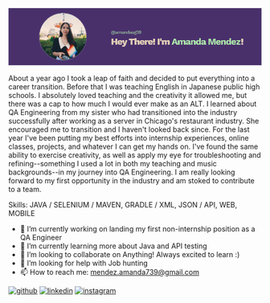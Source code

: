 ![I am a Software Quality Assurance Engineer](https://github.com/amandaag39/amandaag39/blob/main/revisedbannerimage.png)

About a year ago I took a leap of faith and decided to put everything into a career transition. Before that I was teaching English in Japanese public high schools. I absolutely loved teaching and the creativity it allowed me, but there was a cap to how much I would ever make as an ALT. I learned about QA Engineering from my sister who had transitioned into the industry successfully after working as a server in Chicago's restaurant industry. She encouraged me to transition and I haven't looked back since. For the last year I've been putting my best efforts into internship experiences, online classes, projects, and whatever I can get my hands on. I've found the same ability to exercise creativity, as well as apply my eye for troubleshooting and refining--something I used a lot in both my teaching and music backgrounds--in my journey into QA Engineering. I am really looking forward to my first opportunity in the industry and am stoked to contribute to a team.



Skills: JAVA / SELENIUM / MAVEN, GRADLE / XML, JSON / API, WEB, MOBILE



- 🔭 I’m currently working on landing my first non-internship position as a QA Engineer 
- 🌱 I’m currently learning more about Java and API testing 
- 👯 I’m looking to collaborate on Anything! Always excited to learn :) 
- 🤔 I’m looking for help with Job hunting 
- 📫 How to reach me: mendez.amanda739@gmail.com 




[<img src='https://cdn.jsdelivr.net/npm/simple-icons@3.0.1/icons/github.svg' alt='github' height='40'>](https://github.com/amandaag39)  [<img src='https://cdn.jsdelivr.net/npm/simple-icons@3.0.1/icons/linkedin.svg' alt='linkedin' height='40'>](https://www.linkedin.com/in/www.linkedin.com/in/amanda-mendez1/)  [<img src='https://cdn.jsdelivr.net/npm/simple-icons@3.0.1/icons/instagram.svg' alt='instagram' height='40'>](https://www.instagram.com/pandastestingquest/)  

